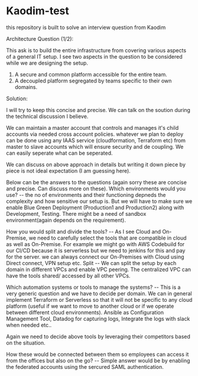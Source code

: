 # Kaodim-test
this repository is built to solve an interview question from Kaodim

Architecture Question (1/2):

 This ask is to build the entire infrastructure from covering various aspects of a general IT setup. I see two aspects in the question to be considered while we are designing the setup.
  1. A secure and common platform accessible for the entire team.
  2. A decoupled platform segregated by teams specific to their own domains.
  
Solution:

I will try to keep this concise and precise. We can talk on the soution during the technical discussion I believe.

We can maintain a master account that controls and manages it's child accounts via needed cross account policies. 
whatever we plan to deploy can be done using any IAAS service (cloudformation, Terraform etc) from master to slave accounts which will ensure security and de coupling. We can easily seperate what can be seperated. 

We can discuss on above approach in details but writing it down piece by piece is not ideal expectation (I am guessing here).

Below can be the answers to the questions (again sorry these are concise and precise. Can discuss more on these).
Which environments would you use? -- the no of environments and their functioning depneds the complexity and how sensitive our setup is. But we will have to make sure we enable Blue Green Deployment (Production1 and Production2) along with Development, Testing. There might be a need of sandbox environment(again depends on the requirement). 

How you would split and divide the tools?   -- As I see Cloud and On-Premise, we need to carefully select the tools that are compatible in cloud as well as On-Premise. For example we might go with AWS Codebuild for our CI/CD because it is serverless but we need to jenkins for this and pay for the server. we can always connect our On-Premises with Cloud using Direct connect, VPN setup etc.
Split -- We can split the setup by each domain in different VPCs and enable VPC peering. The centralized VPC can have the tools shared/ accessed by all other VPCs.


Which automation systems or tools to manage the systems? -- This is a very generic question and we have to decide per domain. We can in general implement Terraform or Serverless so that it will not be specific to any cloud platform (useful if we want to move to another cloud or if we operate between different cloud environments).
Ansible as Configuration Management Tool, Datadog for capturing logs, Integrate the logs with slack when needed etc..

Again we need to decide above tools by leveraging their competitors based on the situation.


How these would be connected between them so employees can access it from the offices but also on the go? -- Simple answer would be by enabling the federated accounts using the sercured SAML authentication.

